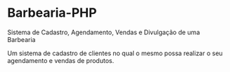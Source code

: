 # Barbearia-PHP
Sistema de Cadastro, Agendamento, Vendas e Divulgação de uma Barbearia


Um sistema de cadastro de clientes no qual o mesmo possa realizar o seu agendamento e vendas de produtos.
